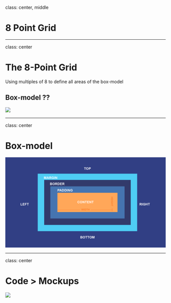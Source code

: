 class: center, middle

# 8 Point Grid

---

class: center

# The 8-Point Grid

Using multiples of 8 to define all areas of the box-model

## Box-model ??

<img src="https://i.giphy.com/media/cmNyvXwDSo2IhwYj0W/giphy.gif" width='400px' />

---

class: center

# Box-model

<img src='/public/boxmodel.png' width='600px'>

---

class: center

# **Code > Mockups**

<img src="https://i.giphy.com/media/l3q2K5jinAlChoCLS/giphy.gif" width='300px' />
